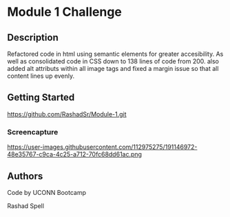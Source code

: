 # Module 1 Challenge

## Description

Refactored code in html using semantic elements for greater accesibility. As well as consolidated code in CSS down to 138 lines of code from 200. also added alt attributs within all image tags and fixed a margin issue so that all content lines up evenly.

## Getting Started

https://github.com/RashadSr/Module-1.git

### Screencapture

https://user-images.githubusercontent.com/112975275/191146972-48e35767-c9ca-4c25-a712-70fc68dd61ac.png

## Authors

Code by UCONN Bootcamp

Rashad Spell


